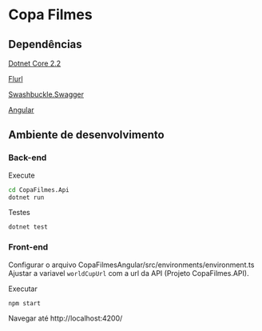 # Copa Filmes


## Dependências

[Dotnet Core 2.2](https://dotnet.microsoft.com/download/dotnet-core/2.2)

[Flurl](https://flurl.dev/)

[Swashbuckle.Swagger](https://www.nuget.org/packages/Swashbuckle.AspNetCore.Swagger/)

[Angular](http://angular.io)

## Ambiente de desenvolvimento

### Back-end

Execute
```sh
cd CopaFilmes.Api
dotnet run
```

Testes

```
dotnet test
```

### Front-end

Configurar o arquivo CopaFilmesAngular/src/environments/environment.ts
Ajustar a variavel `worldCupUrl` com a url da API (Projeto CopaFilmes.API).

Executar 

```
npm start
```

Navegar até http://localhost:4200/